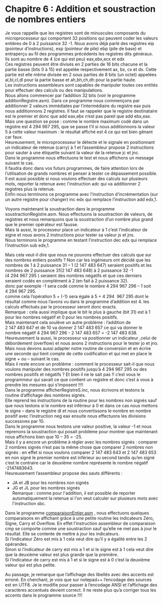 # Chapitre 6 : Addition et soustraction de nombres entiers
Je vous rappelle que les registres sont de minuscules composants du microprocesseur qui comportent 32 positions qui peuvent coder les valeurs entières de 0 à 2 puissance 32 -1.
Nous avons déjà parlé des registres eip (pointeur d’instructions), esp (pointeur de pile) ebp (pile de base) et entraperçu au fil des programmes précédents les registres dits généraux. <br>
Ils sont au nombre de 4 (ce qui est peu) eax,ebx,ecx et edx <br> 
Ces registres peuvent être divisés en 2 parties de 16 bits chacune et la partie basse (bits 0 à 15) est appelée respectivement ax, bx, cx et dx. Cette partie est elle même divisée en 2 sous parties de 8 bits (un octet) appelées al,bl,cl,dl pour la partie basse et ah,bh,ch,dh pour la partie haute. <br>
Les instructions assembleurs sont capables de manipuler toutes ces entités pour effectuer des calculs ou des manipulations. <br>
Nous allons commencer par l’addition 32 bits (voir le programme additionRegistre.asm). Dans ce programme nous commençons par additionner 2 valeurs immédiates par l’intermédiaire du registre eax puis nous additionnons 2 registres. Il faut se rappeler que le registre destinataire est le premier et donc que add eax,ebx n’est pas pareil que add ebx,eax.
Mais une question se pose : comme le nombre maximum codé dans un registre est 4 294 967 295, que se passe t’il si nous additionnons la valeur 5 à cette valeur maximum : le résultat affiché est 4 ce qui est bien gênant car faux. <br>
Heureusement, le microprocesseur le détecte et le signale en positionnant un indicateur de retenue (carry) à 1 et l’assembleur propose 2 instructions pour sauter à une étiquette suivant la valeur de la retenue jc et jnc.<br> 
Dans le programme nous effectuons le test et nous affichons un message suivant le cas. <br>
Il faudra donc dans vos futurs programmes, de faire attention lors de l’utilisation de grands nombres  et penser à tester ce dépassement possible.<br>
Il est aussi possible si nous voulons effectuer des calculs sur plusieurs mots, reporter la retenue avec l'instruction adc qui va additionner 2 registres plus la retenue.<br>
Enfin nous terminons ce programme avec l’instruction d’incrémentation (sur un autre registre pour changer) inc edx qui remplace l’instruction add edx,1.<br> 

Voyons maintenant la soustraction  dans le programme soustractionRegistre.asm. Nous effectuons la soustraction de valeurs, de registres et nous remarquons que la soustraction d’un nombre plus grand que le premier opérateur  est fausse. <br>
Mais là aussi, le processeur place un indicateur à 1 c’est l’indicateur de signe et nous avons 2 instructions pour tester sa valeur js et jns.<br>
Nous terminons le programme en testant l’instruction dec edx qui remplace l’instruction sub edx,1.<br>

Mais cela veut-il dire que nous ne pouvons effectuer des calculs que sur des nombres entiers positifs ? Non car les ingénieurs ont décidé que les nombres de 1 à 2 puissance 31 – 1  (2 147 483 647) seraient positifs et les nombres de 2 puissance 31(2 147 483 648) à 2 puissance 32 -1 (4 294 967 295 ) seraient des nombres négatifs et que ces derniers seraient codés en complément à 2 (en fait à 2 puissance 32). <br>
donc par exemple -1 sera codé comme le nombre  4 294 967 296 – 1 soit  4 294 967 295.<br>
comme cela l’opération 5 + (-1) sera égale à  5 + 4 294  967 295 dont le résultat comme nous l’avons vu dans le programme d’addition est 4. les calculs effectués par le processeur seront donc exacts. <br>
Remarque : cela aussi implique que le bit le plus à gauche (bit 31) est à 1 pour les nombres négatif et 0 pour les nombres positifs.<br>
Mais maintenant cela soulève un autre problème : l’addition de  2 147 483 647 et de 10 va donner  2 147 483 657 ce qui va donner le nombre négatif   4 294 967 296 -  2 147 483 657 = -2 147 483 638. <br> 
Heureusement la aussi, le processeur va positionner un indicateur ,celui de débordement (overflow) et nous avons 2 instructions pour le tester jo et jno.<br>
Mais nous devons aussi adapter notre routine de conversion et en écrire une seconde qui tient compte de cette codification et qui met en place le signe + ou – suivant le cas. <br>
Mais il reste encore un problème : comment le processeur sait-il que nous voulons manipuler des nombres positifs jusqu’à  4 294 967 295 ou des nombres positifs et négatifs ? Et bien il ne le sait pas !! c’est vous le programmeur qui savait ce que contient un registre et donc c’est à vous à prendre les mesures qui s’imposent !!!!<br>
Dans le programme afficherRegistreS.inc, nous écrivons et testons la routine d’affichage des nombres signés.<br>
Elle reprend les instructions de la routine pour les nombres non signés sauf que nous testons si le nombre est inférieur à 0 et dans ce cas nous mettons le signe – dans le registre dl et nous convertissons le nombre en nombre positif avec l’instruction neg eax ensuite nous effectuons les divisions successives par 10. <br>
Dans le programme nous testons une valeur positive, la valeur -1 et nous reprenons la soustraction qui posait problème pour montrer que maintenant nous affichons bien que 10 – 35 = -25.<br>
Mais il y a encore un problème à régler avec les nombres signés : comparer 2 nombres signés n’est pas la même chose que comparer 2 nombres non signés : en effet si nous voulons comparer 2 147 483 643 et 2 147 483 653   en non signé le premier nombre est inférieur au second tandis qu’en signé c’est le contraire car le deuxième nombre représente le nombre négatif -2147483643.<br>
Heureusement l’assembleur propose des sauts différents : <br>
- JA et JB pour les nombres non signés
- JG et JL pour les nombres signés<br>
Remarque : comme pour l'addition, il est possible de reporter automatiquement la retenue si l'on veut calculer sur plusieurs mots avec l'instruction sbc.<br>

Dans le programme [comparaisonEntier.asm](https://github.com/vincentARM/AssemblyX86Windows32/blob/main/Chapitre006/comparaisonEntier.asm) , nous effectuons quelques comparaisons en affichant grâce à une petite routine les indicateurs Zéro, Signe, Carry et Overflow.
En effet l’instruction assembleur de comparaison cmp se comporte comme une soustraction sauf qu’elle ne met pas à jour le résultat. Elle se contente de mettre à jour les indicateurs.<br>
Si l‘indicateur Zéro est mis à 1 cela veut dire qu’il y a égalité entre les 2 opérandes. <br>
Sinon si l’indicateur de carry est mis a 1  et si le signe est à 1 cela veut dire que la deuxième valeur est plus grande que la première.<br>
Si l’indicateur de carry est mis à 1 et si le signe est à 0 c’est la deuxième valeur qui est plus petite. <br>

Au passage, je remarque que l’affichage des libellés avec des accents est erroné. En cherchant, je vois que sur notepad++ l’encodage des sources est en UTF8. Je le modifie pour passer à l’encodage ANSI et l’affichage des caractères accentués devient correct. Il ne reste plus qu’a corriger tous les accents dans le programme source !!!!<br>

